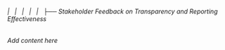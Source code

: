 ###### |   |   |   |   |   ├── Stakeholder Feedback on Transparency and Reporting Effectiveness

*Add content here*